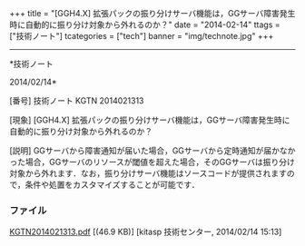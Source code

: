 ﻿+++
title = "[GGH4.X] 拡張パックの振り分けサーバ機能は，GGサーバ障害発生時に自動的に振り分け対象から外れるのか？"
date = "2014-02-14"
ttags = ["技術ノート"]
tcategories = ["tech"]
banner = "img/technote.jpg"
+++

-----------------------------------------------------------------------------------------------------------------------------

*技術ノート

2014/02/14*


[番号]
技術ノート KGTN 2014021313

[現象]
[GGH4.X]
拡張パックの振り分けサーバ機能は，GGサーバ障害発生時に自動的に振り分け対象から外れるのか？

[説明]
GGサーバから障害通知が届いた場合，GGサーバから定時通知が届かなかった場合，GGサーバのリソースが閾値を超えた場合，そのGGサーバは振り分け対象から外れます．なお，振り分けサーバ機能はソースコードが提供されますので，条件や処置をカスタマイズすることが可能です．


### ファイル

 
 


[KGTN2014021313.pdf](http://techreport.kitasp.net/attachments/download/1581/KGTN2014021313.pdf)
 [(46.9 KB)] [kitasp 技術センター, 2014/02/14
15:13]


 


 

